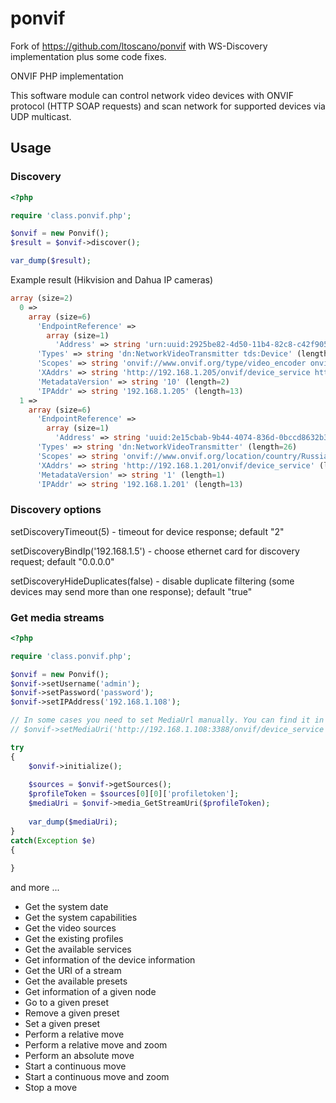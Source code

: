 # ponvif

Fork of https://github.com/ltoscano/ponvif with WS-Discovery implementation plus some code fixes.

ONVIF PHP implementation

This software module can control network video devices with ONVIF protocol (HTTP SOAP requests) and scan network for supported devices via UDP multicast.

## Usage

### Discovery

```php
<?php

require 'class.ponvif.php';

$onvif = new Ponvif();
$result = $onvif->discover();

var_dump($result);
```
Example result (Hikvision and Dahua IP cameras)
```php
array (size=2)
  0 => 
    array (size=6)
      'EndpointReference' => 
        array (size=1)
          'Address' => string 'urn:uuid:2925be82-4d50-11b4-82c8-c42f905c18f8' (length=45)
      'Types' => string 'dn:NetworkVideoTransmitter tds:Device' (length=37)
      'Scopes' => string 'onvif://www.onvif.org/type/video_encoder onvif://www.onvif.org/Profile/Streaming onvif://www.onvif.org/type/audio_encoder onvif://www.onvif.org/hardware/RVi-IPC11S onvif://www.onvif.org/name/RVi-IPC11S onvif://www.onvif.org/location/' (length=233)
      'XAddrs' => string 'http://192.168.1.205/onvif/device_service http://[fe80::c62f:90ff:fe5c:18f8]/onvif/device_service' (length=97)
      'MetadataVersion' => string '10' (length=2)
      'IPAddr' => string '192.168.1.205' (length=13)
  1 => 
    array (size=6)
      'EndpointReference' => 
        array (size=1)
          'Address' => string 'uuid:2e15cbab-9b44-4074-836d-0bccd8632b3f' (length=41)
      'Types' => string 'dn:NetworkVideoTransmitter' (length=26)
      'Scopes' => string 'onvif://www.onvif.org/location/country/Russia onvif://www.onvif.org/name/RVi onvif://www.onvif.org/hardware/RVi-IPC33M onvif://www.onvif.org/Profile/Streaming onvif://www.onvif.org/type/Network_Video_Transmitter onvif://www.onvif.org/extension/unique_identifier' (length=261)
      'XAddrs' => string 'http://192.168.1.201/onvif/device_service' (length=41)
      'MetadataVersion' => string '1' (length=1)
      'IPAddr' => string '192.168.1.201' (length=13)
```

### Discovery options
setDiscoveryTimeout(5) - timeout for device response; default "2"

setDiscoveryBindIp('192.168.1.5') - choose ethernet card for discovery request; default "0.0.0.0"

setDiscoveryHideDuplicates(false) - disable duplicate filtering (some devices may send more than one response); default "true"


### Get media streams

```php
<?php

require 'class.ponvif.php';

$onvif = new Ponvif();
$onvif->setUsername('admin');
$onvif->setPassword('password');
$onvif->setIPAddress('192.168.1.108');

// In some cases you need to set MediaUrl manually. You can find it in "XAddrs" key (see above).
// $onvif->setMediaUri('http://192.168.1.108:3388/onvif/device_service');

try
{
	$onvif->initialize();
	
	$sources = $onvif->getSources();
	$profileToken = $sources[0][0]['profiletoken'];
	$mediaUri = $onvif->media_GetStreamUri($profileToken);
	
	var_dump($mediaUri);
}
catch(Exception $e)
{
	
}
```

and more ...

- Get the system date
- Get the system capabilities
- Get the video sources
- Get the existing profiles
- Get the available services
- Get information of the device information
- Get the URI of a stream
- Get the available presets
- Get information of a given node
- Go to a given preset
- Remove a given preset
- Set a given preset
- Perform a relative move
- Perform a relative move and zoom
- Perform an absolute move
- Start a continuous move
- Start a continuous move and zoom
- Stop a move
